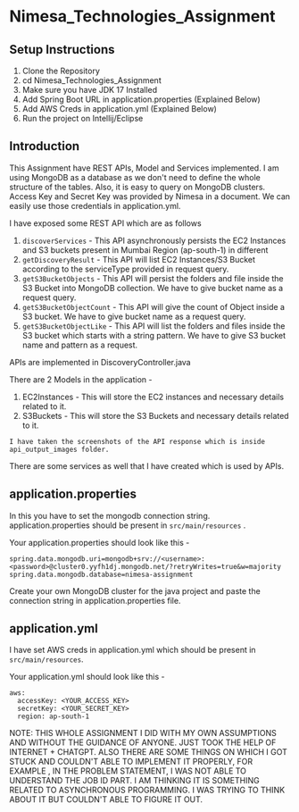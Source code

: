 # Nimesa_Technologies_Assignment

## Setup Instructions

1. Clone the Repository
2. cd Nimesa_Technologies_Assignment
3. Make sure you have JDK 17 Installed
4. Add Spring Boot URL in application.properties (Explained Below)
5. Add AWS Creds in application.yml (Explained Below)
4. Run the project on Intellij/Eclipse


## Introduction

This Assignment have REST APIs, Model and Services implemented. I am using MongoDB as a database as we don't need to define the whole structure of the tables. Also, it is easy to query on MongoDB clusters.
Access Key and Secret Key was provided by Nimesa in a document. We can easily use those credentials in application.yml.

I have exposed some REST API which are as follows

1. `discoverServices` - This API asynchronously persists the EC2 Instances and S3 buckets present in Mumbai Region (ap-south-1) in different 
2. `getDiscoveryResult` - This API will list EC2 Instances/S3 Bucket according to the serviceType provided in request query.
3. `getS3BucketObjects` - This API will persist the folders and file inside the S3 Bucket into MongoDB collection. We have to give bucket name as a request query.
4. `getS3BucketObjectCount` - This API will give the count of Object inside a S3 bucket. We have to give bucket name as a request query.
5. `getS3BucketObjectLike` - This API will list the folders and files inside the S3 bucket which starts with a string pattern. We have to give S3 bucket name and pattern as a request.

APIs are implemented in DiscoveryController.java

There are 2 Models in the application - 

1. EC2Instances - This will store the EC2 instances and necessary details related to it.
2. S3Buckets - This will store the S3 Buckets and necessary details related to it.

`I have taken the screenshots of the API response which is inside api_output_images folder.`

There are some services as well that I have created which is used by APIs.


## application.properties

In this you have to set the mongodb connection string. application.properties should be present in `src/main/resources` .

Your application.properties should look like this - 

```
spring.data.mongodb.uri=mongodb+srv://<username>:<password>@cluster0.yyfh1dj.mongodb.net/?retryWrites=true&w=majority
spring.data.mongodb.database=nimesa-assignment

```

Create your own MongoDB cluster for the java project and paste the connection string in application.properties file.

## application.yml

I have set AWS creds in application.yml which should be present in `src/main/resources`.

Your application.yml should look like this - 

```
aws:
  accessKey: <YOUR_ACCESS_KEY>
  secretKey: <YOUR_SECRET_KEY>
  region: ap-south-1
```


NOTE: THIS WHOLE ASSIGNMENT I DID WITH MY OWN ASSUMPTIONS AND WITHOUT THE GUIDANCE OF ANYONE. JUST TOOK THE HELP OF INTERNET + CHATGPT. ALSO THERE ARE SOME THINGS ON WHICH I GOT STUCK AND COULDN'T ABLE TO IMPLEMENT IT PROPERLY, FOR EXAMPLE , IN THE PROBLEM STATEMENT, I WAS NOT ABLE TO UNDERSTAND THE JOB ID PART. I AM THINKING IT IS SOMETHING RELATED TO ASYNCHRONOUS PROGRAMMING. I WAS TRYING TO THINK ABOUT IT BUT COULDN'T ABLE TO FIGURE IT OUT.
